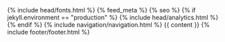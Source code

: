 <!DOCTYPE html>
<html lang="en">
<head>
  <meta charset="UTF-8">
  <meta http-equiv="X-UA-Compatible" content="IE=edge">
  <meta name="viewport" content="width=device-width, initial-scale=1.0">
  <title>{{ site.title }}</title>
  <link rel="stylesheet" href="/assets/css/styles.css">
  {% include head/fonts.html %}
  {% feed_meta %}
  {% seo %}
  {% if jekyll.environment == "production" %}
    {% include head/analytics.html %}
  {% endif %}
</head>
<body>
  {% include navigation/navigation.html %}
  {{ content }}
  {% include footer/footer.html %}
</body>
</html>

